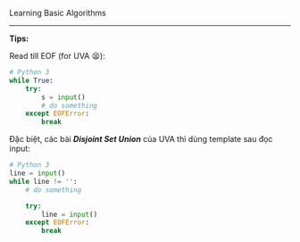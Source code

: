 Learning Basic Algorithms

---




**Tips:**

Read till EOF (for UVA 😫):
```python
# Python 3
while True:
    try:
        s = input()
        # do something
    except EOFError:
        break
```

Đặc biệt, các bài **_Disjoint Set Union_** của UVA thì dùng template sau đọc input:

```python
# Python 3
line = input()
while line != '':
    # do something

    try:
        line = input()
    except EOFError:
        break
```